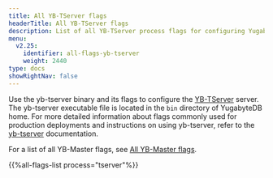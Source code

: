 ```yaml
---
title: All YB-TServer flags
headerTitle: All YB-TServer flags
description: List of all YB-TServer process flags for configuring YugabyteDB using yb-tserver
menu:
  v2.25:
    identifier: all-flags-yb-tserver
    weight: 2440
type: docs
showRightNav: false
---
```


Use the yb-tserver binary and its flags to configure the [YB-TServer](../../../architecture/yb-tserver/) server. The yb-tserver executable file is located in the `bin` directory of YugabyteDB home. For more detailed information about flags commonly used for production deployments and instructions on using yb-tserver, refer to the [yb-tserver](../yb-tserver/) documentation.

For a list of all YB-Master flags, see [All YB-Master flags](../all-flags-yb-master/).

{{%all-flags-list process="tserver"%}}
